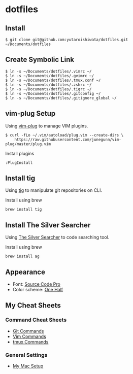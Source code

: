 # dotfiles

## Install
```
$ git clone git@github.com:yutaroishiwata/dotfiles.git ~/Documents/dotfiles
```

## Create Symbolic Link
```
$ ln -s ~/Documents/dotfiles/.vimrc ~/
$ ln -s ~/Documents/dotfiles/.gvimrc ~/
$ ln -s ~/Documents/dotfiles/.tmux.conf ~/
$ ln -s ~/Documents/dotfiles/.zshrc ~/
$ ln -s ~/Documents/dotfiles/.tigrc ~/
$ ln -s ~/Documents/dotfiles/.gitconfig ~/
$ ln -s ~/Documents/dotfiles/.gitignore_global ~/
```

## vim-plug Setup
Using [vim-plug](https://github.com/junegunn/vim-plug) to manage VIM plugins.
```
$ curl -fLo ~/.vim/autoload/plug.vim --create-dirs \
    https://raw.githubusercontent.com/junegunn/vim-plug/master/plug.vim
```
Install plugins
```
:PlugInstall
```

## Install tig
Using [tig](https://github.com/ggreer/the_silver_searcher) to manipulate git repositories on CLI.

Install using brew
```
brew install tig
```

## Install The Silver Searcher
Using [The Silver Searcher](https://github.com/ggreer/the_silver_searcher) to code searching tool.

Install using brew
```
brew install ag
```

## Appearance
- Font: [Source Code Pro](https://github.com/adobe-fonts/source-code-pro)
- Color scheme: [One Half](https://github.com/sonph/onehalf)

## My Cheat Sheets
### Command Cheat Sheets
- [Git Commands](https://github.com/yutaroishiwata/dotfiles/wiki/Git-Commands)
- [Vim Commands](https://github.com/yutaroishiwata/dotfiles/wiki/Vim-Commands)
- [tmux Commands](https://github.com/yutaroishiwata/dotfiles/wiki/tmux-Commands)

### General Settings
- [My Mac Setup](https://github.com/yutaroishiwata/dotfiles/wiki/My-Mac-setup)
